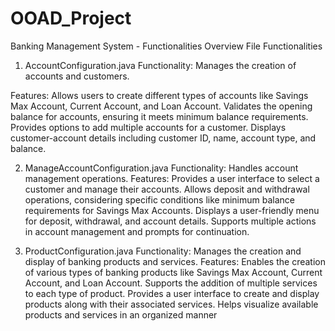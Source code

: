 # OOAD_Project

Banking Management System - Functionalities Overview
File Functionalities
1. AccountConfiguration.java
Functionality: Manages the creation of accounts and customers.

Features:
Allows users to create different types of accounts like Savings Max Account, Current Account, and Loan Account.
Validates the opening balance for accounts, ensuring it meets minimum balance requirements.
Provides options to add multiple accounts for a customer.
Displays customer-account details including customer ID, name, account type, and balance.

2. ManageAccountConfiguration.java
Functionality: Handles account management operations.
Features:
Provides a user interface to select a customer and manage their accounts.
Allows deposit and withdrawal operations, considering specific conditions like minimum balance requirements for Savings Max Accounts.
Displays a user-friendly menu for deposit, withdrawal, and account details.
Supports multiple actions in account management and prompts for continuation.

3. ProductConfiguration.java
Functionality: Manages the creation and display of banking products and services.
Features:
Enables the creation of various types of banking products like Savings Max Account, Current Account, and Loan Account.
Supports the addition of multiple services to each type of product.
Provides a user interface to create and display products along with their associated services.
Helps visualize available products and services in an organized manner

